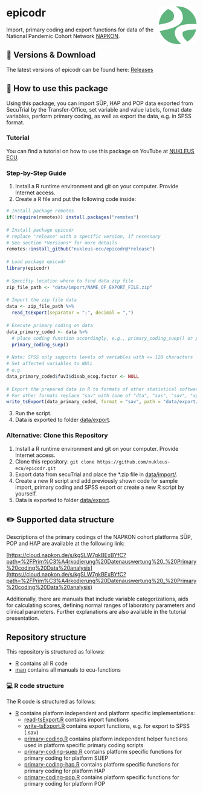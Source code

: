 # epicodr <img src="man/figures/logo.png" align="right" width="100" />
Import, primary coding and export functions for data of the National Pandemic Cohort Network [NAPKON](https://www.napkon.de). 

## :floppy_disk: Versions & Download

The latest versions of epicodr can be found here: 
[Releases](https://github.com/nukleus-ecu/epicodr/releases)

## :hammer: How to use this package

Using this package, you can import SÜP, HAP and POP data exported from SecuTrial by the Transfer-Office, set variable and value labels, format date variables, perform primary coding, as well as export the data, e.g. in SPSS format.

### Tutorial
You can find a tutorial on how to use this package on YouTube at [NUKLEUS ECU](https://www.youtube.com/watch?v=WAY-DGsRYqU).

### Step-by-Step Guide

1. Install a R runtime environment and git on your computer. Provide Internet access.
2. Create a R file and put the following code inside:
```r
# Install package remotes
if(!require(remotes)) install.packages("remotes")

# Install package epicodr
# replace "release" with a specific version, if necessary
# See section *Versions* for more details
remotes::install_github("nukleus-ecu/epicodr@*release")

# Load package epicodr
library(epicodr)

# Specifiy location where to find data zip file
zip_file_path <- "data/import/NAME_OF_EXPORT_FILE.zip"

# Import the zip file data
data <- zip_file_path %>% 
  read_tsExport(separator = ";", decimal = ",")

# Execute primary coding on data
data_primary_coded <- data %>% 
  # place coding function accordingly, e.g., primary_coding_suep() or primary_coding_hap() or primary_coding_pop()
  primary_coding_suep()

# Note: SPSS only supports levels of variables with <= 120 characters
# Set affected variables to NULL
# e.g.
data_primary_coded$fuv3$disab_ecog.factor <- NULL

# Export the prepared data in R to formats of other statistical software e.g. SPSS (sav) to export folder
# For other formats replace "sav" with (one of "dta", "sas", "sav", "xpt")
write_tsExport(data_primary_coded, format = "sav", path = "data/export/", metadata = TRUE)
```
3. Run the script.
4. Data is exported to folder [data/export](data/export).


### Alternative: Clone this Repository

1. Install a R runtime environment and git on your computer. Provide Internet access.
2. Clone this repository: ```git clone https://github.com/nukleus-ecu/epicodr.git```
3. Export data from secuTrial and place the *.zip file in [data/import/](data/import).
4. Create a new R script and add previously shown code for sample import, primary coding and SPSS export or create a new R script by yourself.
5. Data is exported to folder [data/export](data/export).


## :pencil2: Supported data structure

Descriptions of the primary codings of the NAPKON cohort platforms SÜP, POP and HAP are available at the following link:

[https://cloud.napkon.de/s/kgSLW7gkBExBYfC?path=%2FPrim%C3%A4rkodierung%20Datenauswertung%20_%20Primary%20coding%20Data%20analysis](https://cloud.napkon.de/s/kgSLW7gkBExBYfC?path=%2FPrim%C3%A4rkodierung%20Datenauswertung%20_%20Primary%20coding%20Data%20analysis)

Additionally, there are manuals that include variable categorizations, aids for calculating scores, defining normal ranges of laboratory parameters and clinical parameters. Further explanations are also available in the tutorial presentation. 


## Repository structure

This repository is structured as follows:
- [R](R) contains all R code
- [man](man) contains all manuals to ecu-functions

### :computer: R code structure

The R code is structured as follows:
- [R](R) contains platform independent and platform specific implementations:
    - [read-tsExport.R](R/write_tsExport.R) contains import functions
    - [write-tsExport.R](R/write_tsExport.R) contains export functions, e.g. for export to SPSS (.sav)
    - [primary-coding.R](R/primary-coding.R) contains platform independent helper functions used in platform specific primary coding scripts
    - [primary-coding-suep.R](R/primary-coding-suep.R) contains platform specific functions for primary coding for platform SUEP
    - [primary-coding-hap.R](R/primary-coding-hap.R) contains platform specific functions for primary coding for platform HAP
    - [primary-coding-pop.R](R/primary-coding-pop.R) contains platform specific functions for primary coding for platform POP
